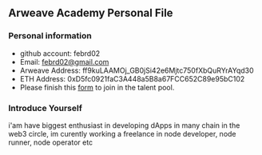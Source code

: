 ## Arweave Academy Personal File

### Personal information

- github account: febrd02
- Email: febrd02@gmail.com
- Arweave Address: ff9kuLAAMOj_GB0jSi42e6Mjtc750fXbQuRYrAYqd30
- ETH Address: 0xD5fc0921faC3A448a5B8a67FCC652C89e95bC102
- Please finish this [form](https://docs.google.com/forms/d/e/1FAIpQLSfWA5fIIcBgmRppm3jNz5vmf9Mai_QMVil-2pO4r7YKn_Zhtw/viewform?usp=sf_link) to join in the talent pool.

### Introduce Yourself
 i'am have biggest enthusiast in developing dApps in many chain in the web3 circle, im curently working a freelance in node developer, node runner, node operator etc
